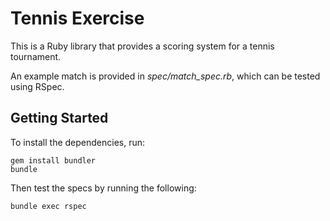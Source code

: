 # Tennis Exercise

This is a Ruby library that provides a scoring system for a tennis tournament.

An example match is provided in *spec/match_spec.rb*, which can be tested using RSpec.

## Getting Started

To install the dependencies, run:

```
gem install bundler
bundle
```

Then test the specs by running the following:

```
bundle exec rspec
```
